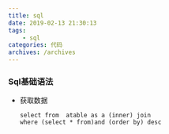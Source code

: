 ```yaml
---
title: sql
date: 2019-02-13 21:30:13
tags:
	- sql
categories: 代码
archives: /archives
---
```


### Sql基础语法

- 获取数据
	```
	select from  atable as a (inner) join 
	where (select * from)and (order by) desc
	```
